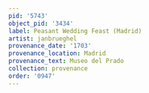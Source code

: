 ```yaml
---
pid: '5743'
object_pid: '3434'
label: Peasant Wedding Feast (Madrid)
artist: janbrueghel
provenance_date: '1703'
provenance_location: Madrid
provenance_text: Museo del Prado
collection: provenance
order: '0947'
---
```

